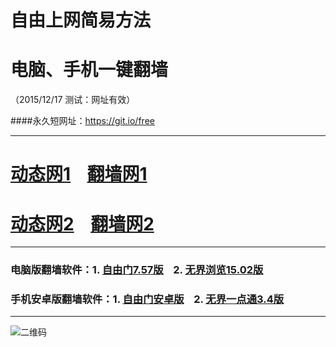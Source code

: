 # 自由上网简易方法
# 电脑、手机一键翻墙
（2015/12/17 测试：网址有效）

####永久短网址：https://git.io/free

***

# <a href="http://dt3.pwnz.org/1217" target="_blank">动态网1</a>&nbsp;&nbsp;&nbsp;&nbsp;<a href="http://d1lg90hzkmshdt.cloudfront.net" target="_blank">翻墙网1</a>

# <a href="http://d2qlx94wen1ael.cloudfront.net/1217" target="_blank">动态网2</a>&nbsp;&nbsp;&nbsp;&nbsp;<a href="http://tqakv.x.incapdns.net" target="_blank">翻墙网2</a>

***

### 电脑版翻墙软件：1. <a href="https://git.io/fgp" target="_blank">自由门7.57版</a>&nbsp;&nbsp;&nbsp;&nbsp;2. <a href="https://git.io/HNvvvQ" target="_blank">无界浏览15.02版</a>

### 手机安卓版翻墙软件：1. <a href="https://git.io/fgma" target="_blank">自由门安卓版</a>&nbsp;&nbsp;&nbsp;&nbsp;2. <a href="https://git.io/2S1IBQ" target="_blank">无界一点通3.4版</a>

***

![二维码](http://tqakv.x.incapdns.net/pic/yjfq0.png)
